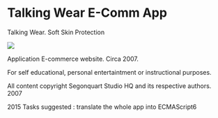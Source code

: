 # Talking Wear E-Comm App

Talking Wear. Soft Skin Protection

![](https://github.com/delfiramirez/web-talking-wear/blob/master/assets/t-wear.jpg)

Application E-commerce  website. Circa 2007.

For self educational, personal entertaintment or instructional purposes.

All content copyright Segonquart Studio HQ and its respective authors. 2007

2015 Tasks suggested : translate the whole app into ECMAScript6
